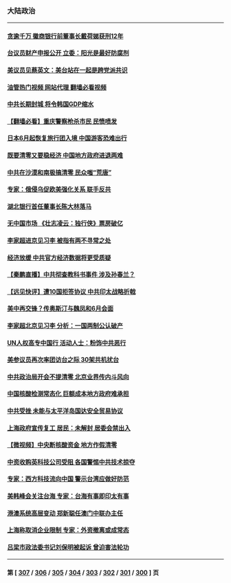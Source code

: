 ### 大陆政治
---
#### [贪逾千万 徽商银行前董事长戴荷娣获刑12年](../../pages/ncid277/n13749303.md?05312045) 
#### [台议员财产申报公开 立委：阳光是最好防腐剂](../../pages/ncid277/n13749154.md?05312045) 
#### [美议员见蔡英文：美台站在一起是跨党派共识](../../pages/ncid277/n13749207.md?05312045) 
#### [油管热门视频 网站代理 翻墙必看视频](http://209.222.30.114:81/youtube.html?05312045)
#### [中共长期封城 将令韩国GDP缩水](../../pages/ncid277/n13749210.md?05312045) 
#### [【翻墙必看】重庆警察枪杀市民 民愤喷发](../../pages/ncid277/n13749065.md?05312045) 
#### [日本6月起恢复旅行团入境 中国游客恐难出行](../../pages/ncid277/n13749192.md?05312045) 
#### [既要清零又要稳经济 中国地方政府进退两难](../../pages/ncid277/n13749183.md?05312045) 
#### [中共在沙漠和南极搞清零 民众嗤“荒唐”](../../pages/ncid277/n13749171.md?05312045) 
#### [专家：俄侵乌促欧美强化关系 联手反共](../../pages/ncid277/n13749076.md?05312045) 
#### [湖北银行首任董事长陈大林落马](../../pages/ncid277/n13749099.md?05312045) 
#### [无中国市场 《壮志凌云：独行侠》票房破亿](../../pages/ncid277/n13749033.md?05312045) 
#### [李家超进京见习李 被指有两不寻常之处](../../pages/ncid277/n13749063.md?05312045) 
#### [经济放缓 中共官方经济数据将更受质疑](../../pages/ncid277/n13748931.md?05312045) 
#### [【秦鹏直播】中共彻查教科书事件 涉及孙春兰？](../../pages/ncid277/n13748921.md?05312045) 
#### [【远见快评】遭10国拒签协议 中共印太战略折戟](../../pages/ncid277/n13748974.md?05312045) 
#### [美中再交锋？传奥斯汀与魏凤和6月会面](../../pages/ncid277/n13748846.md?05312045) 
#### [李家超北京见习李 分析：一国两制公认破产](../../pages/ncid277/n13746938.md?05312045) 
#### [UN人权高专中国行 活动人士：粉饰中共恶行](../../pages/ncid277/n13748834.md?05312045) 
#### [美参议员再次率团访台之际 30架共机扰台](../../pages/ncid277/n13748744.md?05312045) 
#### [中共政治局开会不提清零 北京业界传内斗风向](../../pages/ncid277/n13748672.md?05312045) 
#### [中国核酸检测常态化 巨额成本地方政府难承担](../../pages/ncid277/n13748745.md?05312045) 
#### [中共受挫 未能与太平洋岛国达安全贸易协议](../../pages/ncid277/n13748631.md?05312045) 
#### [上海政府宣传复工 居民：未解封 居委会禁出入](../../pages/ncid277/n13748713.md?05312045) 
#### [【微视频】中央断核酸资金 地方作假清零](../../pages/ncid277/n13748693.md?05312045) 
#### [中资收购英科技公司受阻 各国警惕中共技术掠夺](../../pages/ncid277/n13748635.md?05312045) 
#### [专家：西方科技流向中国 警示台湾应做好防范](../../pages/ncid277/n13748557.md?05312045) 
#### [美韩峰会关注台海 专家：台海有事即印太有事](../../pages/ncid277/n13748506.md?05312045) 
#### [港澳系统高层变动 郑新聪任澳门中联办主任](../../pages/ncid277/n13748487.md?05312045) 
#### [上海称取消企业限制 专家：外资撤离或成常态](../../pages/ncid277/n13748403.md?05312045) 
#### [吕梁市政法委书记刘保明被起诉 曾迫害法轮功](../../pages/ncid277/n13748453.md?05312045) 

---
#### 第 [ [307](./307.md?05312045) / [306](./306.md?05312045) / [305](./305.md?05312045) / [304](./304.md?05312045) / [303](./303.md?05312045) / [302](./302.md?05312045) / [301](./301.md?05312045) / [300](./300.md?05312045) ] 页

